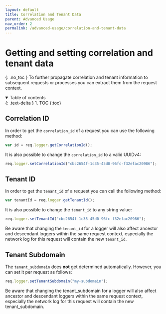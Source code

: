 ```yaml
---
layout: default
title: Correlation and Tenant Data
parent: Advanced Usage
nav_order: 2
permalink: /advanced-usage/correlation-and-tenant-data
---
```




# Getting and setting correlation and tenant data
{: .no_toc }
To further propagate correlation and tenant information to subsequent requests or processes you can extract them from the request context.  

<details open markdown="block">
  <summary>
    Table of contents
  </summary>
  {: .text-delta }
1. TOC
{:toc}
</details>

## Correlation ID
In order to get the `correlation_id` of a request you can use the following method:
```js
var id = req.logger.getCorrelationId();
```

It is also possible to change the `correlation_id` to a valid UUIDv4:
```js
req.logger.setCorrelationId("cbc2654f-1c35-45d0-96fc-f32efac20986");
```

## Tenant ID
In order to get the `tenant_id` of a request you can call the following method:
```js
var tenantId = req.logger.getTenantId();
```

It is also possible to change the `tenant_id` to any string value:
```js
req.logger.setTenantId("cbc2654f-1c35-45d0-96fc-f32efac20986");
```

Be aware that changing the `tenant_id` for a logger will also affect ancestor and descendant loggers within the same request context, especially the network log for this request will contain the new `tenant_id`.


## Tenant Subdomain
The `tenant_subdomain` does **not** get determined automatically.
However, you can set it per request as follows:

```js
req.logger.setTenantSubdomain("my-subdomain");
```

Be aware that changing the tenant_subdomain for a logger will also affect ancestor and descendant loggers within the same request context, especially the network log for this request will contain the new tenant_subdomain.